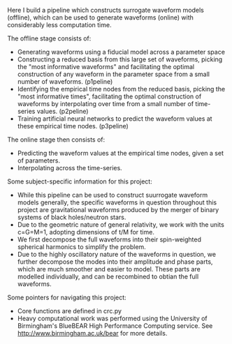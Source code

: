 Here I build a pipeline which constructs surrogate waveform models (offline), which can be used to generate waveforms (online) with considerably less computation time.

The offline stage consists of:
- Generating waveforms using a fiducial model across a parameter space
- Constructing a reduced basis from this large set of waveforms, picking the "most informative waveforms" and facilitating the optimal construction of any waveform in the parameter space from a small number of waveforms.
  (p1peline)
- Identifying the empirical time nodes from the reduced basis, picking the "most informative times", facilitating the optimal construction of waveforms by interpolating over time from a small number of time-series values.
  (p2peline)
- Training artificial neural networks to predict the waveform values at these empirical time nodes.
  (p3peline)

The online stage then consists of:
- Predicting the waveform values at the empirical time nodes, given a set of parameters.
- Interpolating across the time-series.

Some subject-specific information for this project:
- While this pipeline can be used to construct suurrogate waveform models generally, the specific waveforms in question throughout this project are gravitational waveforms produced by the merger of binary systems of black     holes/neutron stars.
- Due to the geometric nature of general relativity, we work with the units c=G=M=1, adopting dimensions of t/M for time.
- We first decompose the full waveforms into their spin-weighted spherical harmonics to simplify the problem.
- Due to the highly oscillatory nature of the waveforms in question, we further decompose the modes into their amplitude and phase parts, which are much smoother and easier to model. These parts are modelled individually,     and can be recombined to obtian the full waveforms.

Some pointers for navigating this project:
- Core functions are defined in crc.py
- Heavy computational work was performed using the University of Birmingham's BlueBEAR High Performance Computing service.
  See http://www.birmingham.ac.uk/bear for more details.
